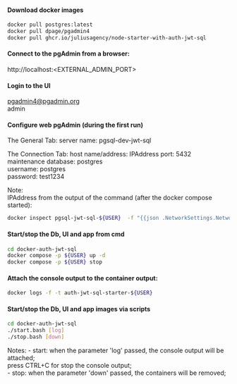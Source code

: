 #### Download docker images
```bash
docker pull postgres:latest  
docker pull dpage/pgadmin4  
docker pull ghcr.io/juliusagency/node-starter-with-auth-jwt-sql

```

#### Connect to the pgAdmin from a browser:
http://localhost:<EXTERNAL_ADMIN_PORT>

#### Login to the UI
pgadmin4@pgadmin.org  
admin  

#### Configure web pgAdmin (during the first run)  
The General Tab:
server name:        pgsql-dev-jwt-sql  

The Connection Tab:
host name/address:  IPAddress 
port:               5432  
maintenance database: postgres  
username:           postgres  
password:           test1234

Note:  
IPAddress from the output of the command (after the docker compose started):  
```bash
docker inspect pgsql-jwt-sql-${USER}  -f "{{json .NetworkSettings.Networks }}"  
```

#### Start/stop the Db, UI and app from cmd
```bash
cd docker-auth-jwt-sql
docker compose -p ${USER} up -d  
docker compose -p ${USER} stop  
```

#### Attach the console output to the container output:
```bash
docker logs -f -t auth-jwt-sql-starter-${USER}
```

#### Start/stop the Db, UI and app images via scripts
```bash
cd docker-auth-jwt-sql
./start.bash [log]
./stop.bash [down]
```
Notes:
    - start:
        when the parameter 'log' passed, the console output will be attached;  
        press CTRL+C for stop the console output;   
    - stop:
        when the parameter 'down' passed, the containers will be removed;   
